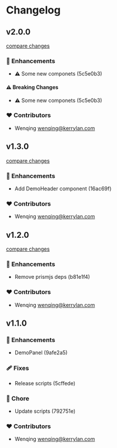 # Changelog


## v2.0.0

[compare changes](https://undefined/undefined/compare/v1.3.0...v2.0.0)

### 🚀 Enhancements

- ⚠️  Some new componets (5c5e0b3)

#### ⚠️  Breaking Changes

- ⚠️  Some new componets (5c5e0b3)

### ❤️  Contributors

- Wenqing <wenqing@kerrylan.com>

## v1.3.0

[compare changes](https://undefined/undefined/compare/v1.2.0...v1.3.0)

### 🚀 Enhancements

- Add DemoHeader component (16ac69f)

### ❤️  Contributors

- Wenqing <wenqing@kerrylan.com>

## v1.2.0

[compare changes](https://undefined/undefined/compare/v1.1.0...v1.2.0)

### 🚀 Enhancements

- Remove prismjs deps (b81e1f4)

### ❤️  Contributors

- Wenqing <wenqing@kerrylan.com>

## v1.1.0


### 🚀 Enhancements

- DemoPanel (9afe2a5)

### 🩹 Fixes

- Release scripts (5cffede)

### 🏡 Chore

- Update scripts (792751e)

### ❤️  Contributors

- Wenqing <wenqing@kerrylan.com>

